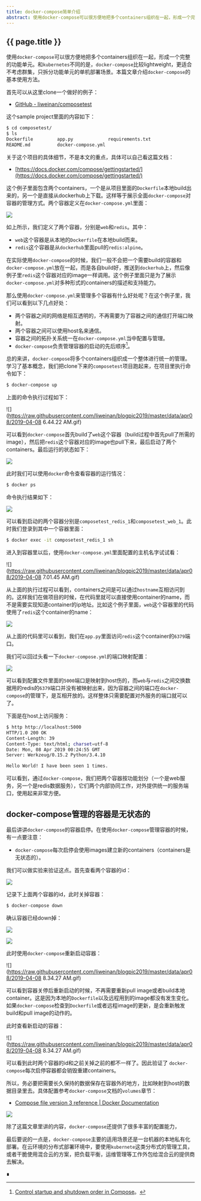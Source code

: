 ```yaml
---
title: docker-compose简单介绍
abstract: 使用docker-compose可以很方便地把多个containers组织在一起，形成一个完整的功能单元。
---
```


## {{ page.title }}

使用`docker-compose`可以很方便地把多个containers组织在一起，形成一个完整的功能单元。和`kubernetes`不同的是，`docker-compose`比较lightweight，更适合不考虑群集，只拆分功能单元的单机部署场景。本篇文章介绍`docker-compose`的基本使用方法。

首先可以从这里clone一个做好的例子：

* [GitHub - liweinan/composetest](https://github.com/liweinan/composetest)

这个sample project里面的内容如下：

```bash
$ cd composetest/
$ ls
Dockerfile         app.py             requirements.txt
README.md          docker-compose.yml
```

关于这个项目的具体细节，不是本文的重点，具体可以自己看这篇文档：

* [https://docs.docker.com/compose/gettingstarted/](https://docs.docker.com/compose/gettingstarted/) 

这个例子里面包含两个containers，一个是从项目里面的`Dockerfile`本地build出来的，另一个是直接从dockerhub上下载。这样等于展示全面`docker-compose`对容器的管理方式。两个容器定义在`docker-compose.yml`里面：

![](https://raw.githubusercontent.com/liweinan/blogpic2019/master/data/apr08/4CA74135-D0CC-42B8-A4C2-FADC0A9D07DE.png)

如上所示，我们定义了两个容器，分别是`web`和`redis`。其中：

* `web`这个容器是从本地的`Dockerfile`在本地build而来。
* `redis`这个容器是从`dockerhub`里面pull的`redis:alpine`。

在实际使用`docker-compose`的时候，我们一般不会把一个需要build的容器和`docker-compose.yml`放在一起，而是各自build好，推送到`dockerhub`上，然后像例子里`redis`这个容器对应的image一样调用。这个例子里面只是为了展示`docker-compose.yml`对多种形式的containers的描述和支持能力。

那么使用`docker-compose.yml`来管理多个容器有什么好处呢？在这个例子里，我们可以看到以下几点好处：

* 两个容器之间的网络是相互透明的，不再需要为了容器之间的通信打开端口映射。
* 两个容器之间可以使用host名来通信。
* 容器之间的拓扑关系统一在`docker-compose.yml`当中配置与管理。
* `docker-compose`负责管理容器的启动的先后顺序[^1]。

[^1]: [Control startup and shutdown order in Compose](https://docs.docker.com/compose/startup-order/)。

总的来讲，`docker-compose`将多个containers组织成一个整体进行统一的管理。学习了基本概念，我们把clone下来的`composetest`项目跑起来，在项目里执行命令如下：

```bash
$ docker-compose up
```

上面的命令执行过程如下：

![](https://raw.githubusercontent.com/liweinan/blogpic2019/master/data/apr08/2019-04-08 6.44.22 AM.gif)

可以看到`docker-compose`首先build了`web`这个容器（build过程中首先pull了所需的image），然后把`redis`这个容器对应的image也pull下来，最后启动了两个containers。最后运行的状态如下：

![](https://raw.githubusercontent.com/liweinan/blogpic2019/master/data/apr08/8D8A8DED-7D85-48A2-84DD-ECEA17C3CA65.png)

此时我们可以使用`docker`命令查看容器的运行情况：

```bash
$ docker ps
```

命令执行结果如下：

![](https://raw.githubusercontent.com/liweinan/blogpic2019/master/data/apr08/CDD24A50-890E-4E8D-8144-FEE16D3A3D7E.png)

可以看到启动的两个容器分别是`composetest_redis_1`和`composetest_web_1`。此时我们登录到其中一个容器里面：

```bash
$ docker exec -it composetest_redis_1 sh
```

进入到容器里以后，使用`docker-compose.yml`里面配置的主机名字试试看：

![](https://raw.githubusercontent.com/liweinan/blogpic2019/master/data/apr08/2019-04-08 7.01.45 AM.gif)

从上面的执行过程可以看到，containers之间是可以通过`hostname`互相访问到的。这样我们在做项目的时候，在代码里就可以直接使用container的name，而不是需要实现知道container的ip地址。比如这个例子里面，`web`这个容器里的代码使用了`redis`这个container的name：

![](https://raw.githubusercontent.com/liweinan/blogpic2019/master/data/apr08/649D7C8B-7E2A-4014-BF91-1D4F19C09489.png)

从上面的代码里可以看到，我们在`app.py`里面访问`redis`这个container的`6379`端口。

我们可以回过头看一下`docker-compose.yml`的端口映射配置：

![](https://raw.githubusercontent.com/liweinan/blogpic2019/master/data/apr08/5FAC7CB0-8ED6-42FC-A432-83DC876AA5D0.png)

可以看到配置文件里面的`5000`端口是映射到host伤的，而`web`与`redis`之间交换数据用的redis的`6379`端口并没有被映射出来，因为容器之间的端口在`docker-compose`的管理下，是互相开放的。这样整体只需要配置对外服务的端口就可以了。

下面是在host上访问服务：

```bash
$ http http://localhost:5000
HTTP/1.0 200 OK
Content-Length: 39
Content-Type: text/html; charset=utf-8
Date: Mon, 08 Apr 2019 00:24:55 GMT
Server: Werkzeug/0.15.2 Python/3.4.10

Hello World! I have been seen 1 times.
```

可以看到，通过`docker-compose`，我们把两个容器按功能划分（一个是web服务，另一个是redis数据服务），它们两个内部协同工作，对外提供统一的服务端口，使用起来非常方便。

## docker-compose管理的容器是无状态的
最后讲讲`docker-compose`的容器启停。在使用`docker-compose`管理容器的时候，有一点要注意：

* `docker-compose`每次启停会使用images建立新的containers（containers是无状态的）。

我们可以做实验来验证这点。首先查看两个容器的id：

![](https://raw.githubusercontent.com/liweinan/blogpic2019/master/data/apr08/276600C0-0852-48FE-A20A-FFF57588133D.png)

记录下上面两个容器的id，此时关掉容器：

```bash
$ docker-compose down
```

确认容器已经down掉：

![](https://raw.githubusercontent.com/liweinan/blogpic2019/master/data/apr08/CDD24A50-890E-4E8D-8144-FEE16D3A3D7E.png)

![](https://raw.githubusercontent.com/liweinan/blogpic2019/master/data/apr08/09D8C102-D155-44DB-8B18-601A1D8349EA.png)

此时使用`docker-compose`重新启动容器：

![](https://raw.githubusercontent.com/liweinan/blogpic2019/master/data/apr08/2019-04-08 8.34.27 AM.gif)

可以看到容器关停后重新启动的时候，不再需要重新pull image或者build本地container。这是因为本地的`Dockerfile`以及远程用到的image都没有发生变化。如果`docker-compose`检查到`Dockerfile`或者远程image的更新，是会重新触发build和pull image的动作的。

此时查看新启动的容器：

![](https://raw.githubusercontent.com/liweinan/blogpic2019/master/data/apr08/2019-04-08 8.34.27 AM.gif)

可以看到此时两个容器的id和之前关掉之前的都不一样了。因此验证了	`docker-compose`每次启停容器都会销毁重建containers。

所以，务必要把需要长久保持的数据保存在容器外的地方，比如映射到host的数据目录里去。具体配置参考`docker-compose`文档的`volumes`章节：

* [Compose file version 3 reference | Docker Documentation](https://docs.docker.com/compose/compose-file/)

![](https://raw.githubusercontent.com/liweinan/blogpic2019/master/data/apr08/908F4322-6750-41CF-925B-882BE32EBB80.png)

除了这篇文章里讲的内容，`docker-compose`还提供了很多丰富的配置能力，

最后要说的一点是，`docker-compose`主要的适用场景还是一台机器的本地私有化部署。在云环境的分布式部署环境中，要使用`kubernete`这类分布式的管理工具，或者干脆使用混合云的方案，把负载平衡，运维管理等工作外包给混合云的提供商去解决。

∎



